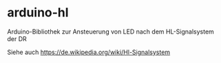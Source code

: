 # arduino-hl
Arduino-Bibliothek zur Ansteuerung von LED nach dem HL-Signalsystem der DR

Siehe auch https://de.wikipedia.org/wiki/Hl-Signalsystem


